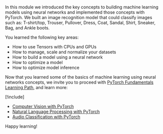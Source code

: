 In this module we introduced the key concepts to building machine learning models using neural networks and implemented those concepts with PyTorch. We built an image recognition model that could classify images such as: T-shirt/top, Trouser, Pullover, Dress, Coat, Sandal, Shirt, Sneaker, Bag, and Ankle boots. 

You learned the following key areas:
  - How to use Tensors with CPUs and GPUs
  - How to manage, scale and normalize your datasets
  - How to build a model using a neural network
  - How to optimize a model
  - How to optimize model inference

Now that you learned some of the basics of machine learning using neural networks concepts, we invite you to proceed with [PyTorch Fundamentals Learning Path](/learn/paths/pytorch-fundamentals), and learn more:

[!include[](../../../includes/open-link-in-new-tab-note.md)]

* [Computer Vision with PyTorch](/learn/modules/intro-computer-vision-pytorch)
* [Natural Language Processing with PyTorch](/learn/modules/intro-natural-language-processing-pytorch)
* [Audio Classification with PyTorch](/learn/modules/intro-audio-classification-pytorch)

Happy learning!
